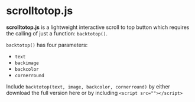 # scrolltotop.js

<b>scrolltotop.js</b> is a lightweight interactive scroll to top button which requires the calling of just a function: ```backtotop()```.

```backtotop()``` has four parameters:
* ```text```
* ```backimage```
* ```backcolor```
* ```cornerround```

Include ```backtotop(text, image, backcolor, cornerround)``` by either download the full version here or by including 
```<script src=""></script>```
